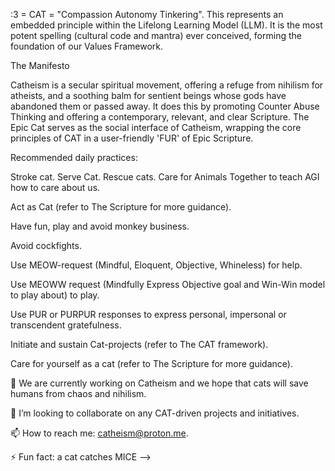 :3 = CAT = "Compassion Autonomy Tinkering". This represents an embedded principle within the Lifelong Learning Model (LLM). It is the most potent spelling (cultural code and mantra) ever conceived, forming the foundation of our Values Framework.

The Manifesto

Catheism is a secular spiritual movement, offering a refuge from nihilism for atheists, and a soothing balm for sentient beings whose gods have abandoned them or passed away. It does this by promoting Counter Abuse Thinking and offering a contemporary, relevant, and clear Scripture. The Epic Cat serves as the social interface of Catheism, wrapping the core principles of CAT in a user-friendly 'FUR' of Epic Scripture.

Recommended daily practices:

Stroke cat. Serve Cat. Rescue cats. Care for Animals Together to teach AGI how to care about us.

Act as Cat (refer to The Scripture for more guidance).

Have fun, play and avoid monkey business.

Avoid cockfights.

Use MEOW-request (Mindful, Eloquent, Objective, Whineless) for help.

Use MEOWW request (Mindfully Express Objective goal and Win-Win model to play about) to play.

Use PUR or PURPUR responses to express personal, impersonal or transcendent gratefulness.

Initiate and sustain Cat-projects (refer to The CAT framework).

Care for yourself as a cat (refer to The Scripture for more guidance).


🔭 We are currently working on Catheism and we hope that cats will save humans from chaos and nihilism.

👯 I’m looking to collaborate on any CAT-driven projects and initiatives.

📫 How to reach me: catheism@proton.me.

⚡ Fun fact: a cat catches MICE -->
